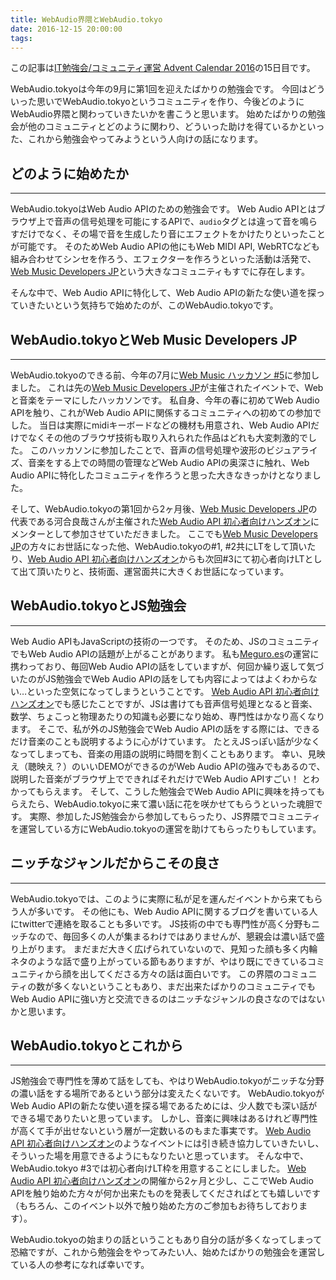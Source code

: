 ```yaml
---
title: WebAudio界隈とWebAudio.tokyo
date: 2016-12-15 20:00:00
tags:
---
```


この記事は[IT勉強会/コミュニティ運営 Advent Calendar 2016](http://qiita.com/advent-calendar/2016/event-management)の15日目です。

WebAudio.tokyoは今年の9月に第1回を迎えたばかりの勉強会です。
今回はどういった思いでWebAudio.tokyoというコミュニティを作り、今後どのようにWebAudio界隈と関わっていきたいかを書こうと思います。
始めたばかりの勉強会が他のコミュニティとどのように関わり、どういった助けを得ているかといった、これから勉強会やってみようという人向けの話になります。

## どのように始めたか
---
WebAudio.tokyoはWeb Audio APIのための勉強会です。
Web Audio APIとはブラウザ上で音声の信号処理を可能にするAPIで、`audio`タグとは違って音を鳴らすだけでなく、その場で音を生成したり音にエフェクトをかけたりといったことが可能です。
そのためWeb Audio APIの他にもWeb MIDI API, WebRTCなども組み合わせてシンセを作ろう、エフェクターを作ろうといった活動は活発で、[Web Music Developers JP](https://groups.google.com/forum/#!forum/web-music-developers-jp)という大きなコミュニティもすでに存在します。

そんな中で、Web Audio APIに特化して、Web Audio APIの新たな使い道を探っていきたいという気持ちで始めたのが、このWebAudio.tokyoです。

## WebAudio.tokyoとWeb Music Developers JP
---
WebAudio.tokyoのできる前、今年の7月に[Web Music ハッカソン #5](https://developers-jp.googleblog.com/2016/06/web-music-5.html)に参加しました。
これは先の[Web Music Developers JP](https://groups.google.com/forum/#!forum/web-music-developers-jp)が主催されたイベントで、Webと音楽をテーマにしたハッカソンです。
私自身、今年の春に初めてWeb Audio APIを触り、これがWeb Audio APIに関係するコミュニティへの初めての参加でした。
当日は実際にmidiキーボードなどの機材も用意され、Web Audio APIだけでなくその他のブラウザ技術も取り入れられた作品はどれも大変刺激的でした。
このハッカソンに参加したことで、音声の信号処理や波形のビジュアライズ、音楽をする上での時間の管理などWeb Audio APIの奥深さに触れ、Web Audio APIに特化したコミュニティを作ろうと思った大きなきっかけとなりました。

そして、WebAudio.tokyoの第1回から2ヶ月後、[Web Music Developers JP](https://groups.google.com/forum/#!forum/web-music-developers-jp)の代表である河合良哉さんが主催された[Web Audio API 初心者向けハンズオン](https://connpass.com/event/41470/)にメンターとして参加させていただきました。
ここでも[Web Music Developers JP](https://groups.google.com/forum/#!forum/web-music-developers-jp)の方々にお世話になった他、WebAudio.tokyoの#1, #2共にLTをして頂いたり、[Web Audio API 初心者向けハンズオン](https://connpass.com/event/41470/)からも次回#3にて初心者向けLTとして出て頂いたりと、技術面、運営面共に大きくお世話になっています。

## WebAudio.tokyoとJS勉強会
---
Web Audio APIもJavaScriptの技術の一つです。
そのため、JSのコミュニティでもWeb Audio APIの話題が上がることがあります。
私も[Meguro.es](https://meguro.es/2016/12/08/advent-calendar-2016/)の運営に携わっており、毎回Web Audio APIの話をしていますが、何回か繰り返して気づいたのがJS勉強会でWeb Audio APIの話をしても内容によってはよくわからない…といった空気になってしまうということです。
[Web Audio API 初心者向けハンズオン](https://connpass.com/event/41470/)でも感じたことですが、JSは書けても音声信号処理となると音楽、数学、ちょこっと物理あたりの知識も必要になり始め、専門性はかなり高くなります。
そこで、私が外のJS勉強会でWeb Audio APIの話をする際には、できるだけ音楽のことも説明するように心がけています。
たとえJSっぽい話が少なくなってしまっても、音楽の用語の説明に時間を割くこともあります。
幸い、見映え（聴映え？）のいいDEMOができるのがWeb Audio APIの強みでもあるので、説明した音楽がブラウザ上でできればそれだけでWeb Audio APIすごい！ とわかってもらえます。
そして、こうした勉強会でWeb Audio APIに興味を持ってもらえたら、WebAudio.tokyoに来て濃い話に花を咲かせてもらうといった魂胆です。
実際、参加したJS勉強会から参加してもらったり、JS界隈でコミュニティを運営している方にWebAudio.tokyoの運営を助けてもらったりもしています。

## ニッチなジャンルだからこその良さ
---
WebAudio.tokyoでは、このように実際に私が足を運んだイベントから来てもらう人が多いです。
その他にも、Web Audio APIに関するブログを書いている人にtwitterで連絡を取ることも多いです。
JS技術の中でも専門性が高く分野もニッチなので、毎回多くの人が集まるわけではありませんが、懇親会は濃い話で盛り上がります。
まだまだ大きく広げられていないので、見知った顔も多く内輪ネタのような話で盛り上がっている節もありますが、やはり既にできているコミュニティから顔を出してくださる方々の話は面白いです。
この界隈のコミュニティの数が多くないということもあり、まだ出来たばかりのコミュニティでもWeb Audio APIに強い方と交流できるのはニッチなジャンルの良さなのではないかと思います。

## WebAudio.tokyoとこれから
---
JS勉強会で専門性を薄めて話をしても、やはりWebAudio.tokyoがニッチな分野の濃い話をする場所であるという部分は変えたくないです。
WebAudio.tokyoがWeb Audio APIの新たな使い道を探る場であるためには、少人数でも深い話ができる場でありたいと思っています。
しかし、音楽に興味はあるけれど専門性が高くて手が出せないという層が一定数いるのもまた事実です。
[Web Audio API 初心者向けハンズオン](https://connpass.com/event/41470/)のようなイベントには引き続き協力していきたいし、そういった場を用意できるようにもなりたいと思っています。
そんな中で、WebAudio.tokyo #3では初心者向けLT枠を用意することにしました。
[Web Audio API 初心者向けハンズオン](https://connpass.com/event/41470/)の開催から2ヶ月と少し、ここでWeb Audio APIを触り始めた方々が何か出来たものを発表してくださればとても嬉しいです
（もちろん、このイベント以外で触り始めた方のご参加もお待ちしております）。

WebAudio.tokyoの始まりの話ということもあり自分の話が多くなってしまって恐縮ですが、これから勉強会をやってみたい人、始めたばかりの勉強会を運営している人の参考になれば幸いです。
